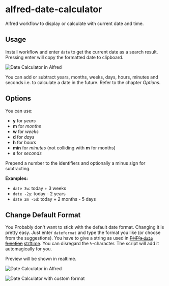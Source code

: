 alfred-date-calculator
======================

Alfred workflow to display or calculate with current date and time.

Usage
-----

Install workflow and enter `date` to get the current date as a search result. Pressing enter will copy the formatted date to clipboard.

![Date Calculator in Alfred](https://raw.github.com/LeEnno/alfred-date-calculator/master/screenshot_date.png)

You can add or subtract years, months, weeks, days, hours, minutes and seconds i.e. to calculate a date in the future. Refer to the chapter *Options*.

Options
-------

You can use:

- **y** for *years*
- **m** for *months*
- **w** for *weeks*
- **d** for *days*
- **h** for *hours*
- **min** for *minutes* (not colliding with **m** for months)
- **s** for *seconds*

Prepend a number to the identifiers and optionally a minus sign for subtracting.

**Examples:**

- `date 3w`: today + 3 weeks
- `date -2y`: today - 2 years
- `date 2m -5d`: today + 2 months - 5 days

Change Default Format
---------------------

You Probably don't want to stick with the default date format. Changing it is pretty easy. Just enter `dateformat` and type the format you like (or choose from the suggestions). You have to give a string as used in ~~[PHP's `date` function](http://php.net/manual/en/function.date.php "PHP date")~~ [strftime](http://strfti.me/ "strfti.me: strftime reference and sandbox for Ruby, Python, PHP"). You can disregard the `%`-character. The script will add it automagically for you.

Preview will be shown in realtime.

![Date Calculator in Alfred](https://raw.github.com/LeEnno/alfred-date-calculator/master/screenshot_dateformat_simple.png)

![Date Calculator with custom format](https://raw.github.com/LeEnno/alfred-date-calculator/master/screenshot_dateformat_custom.png)